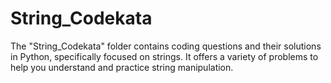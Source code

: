 # String_Codekata
The "String_Codekata" folder contains coding questions and their solutions in Python, specifically focused on strings. It offers a variety of problems to help you understand and practice string manipulation.
